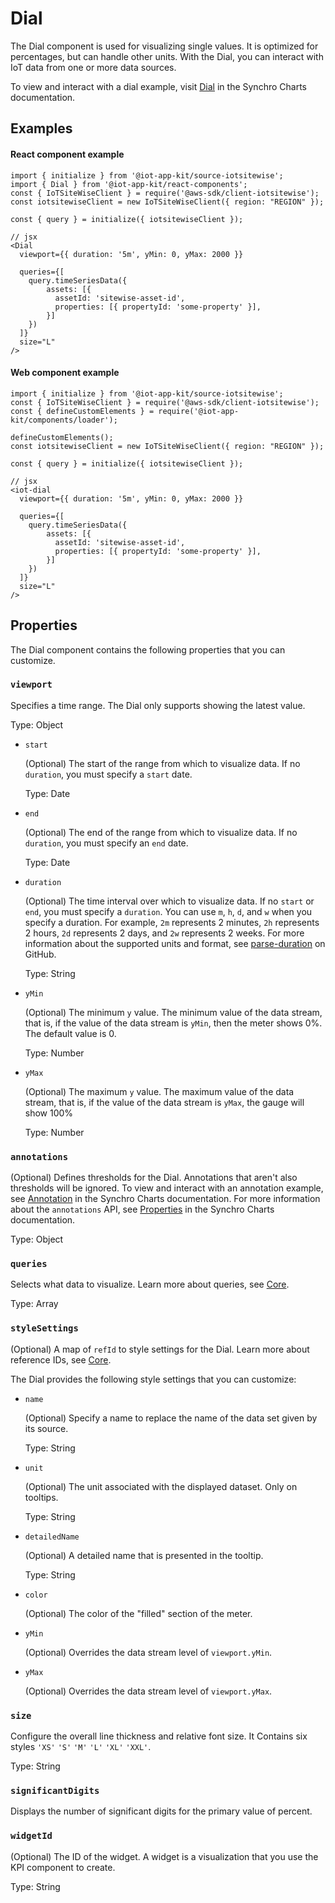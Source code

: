 # Dial

The Dial component is used for visualizing single values. It is optimized for percentages, but can handle other units. With the Dial, you can interact with IoT data from one or more data sources.

To view and interact with a dial example, visit [Dial](https://synchrocharts.com/#/Components/Dial) in the Synchro Charts documentation.

## Examples

#### React component example

```
import { initialize } from '@iot-app-kit/source-iotsitewise';
import { Dial } from '@iot-app-kit/react-components';
const { IoTSiteWiseClient } = require('@aws-sdk/client-iotsitewise');
const iotsitewiseClient = new IoTSiteWiseClient({ region: "REGION" });

const { query } = initialize({ iotsitewiseClient });

// jsx
<Dial
  viewport={{ duration: '5m', yMin: 0, yMax: 2000 }}
  
  queries={[
    query.timeSeriesData({ 
        assets: [{
          assetId: 'sitewise-asset-id', 
          properties: [{ propertyId: 'some-property' }],
        }]
    })
  ]}
  size="L"
/>
```

#### Web component example

```
import { initialize } from '@iot-app-kit/source-iotsitewise';
const { IoTSiteWiseClient } = require('@aws-sdk/client-iotsitewise');
const { defineCustomElements } = require('@iot-app-kit/components/loader');

defineCustomElements();
const iotsitewiseClient = new IoTSiteWiseClient({ region: "REGION" });

const { query } = initialize({ iotsitewiseClient });

// jsx
<iot-dial
  viewport={{ duration: '5m', yMin: 0, yMax: 2000 }}
  
  queries={[
    query.timeSeriesData({ 
        assets: [{
          assetId: 'sitewise-asset-id', 
          properties: [{ propertyId: 'some-property' }],
        }]
    })
  ]}
  size="L"
/>
```

## Properties

The Dial component contains the following properties that you can customize. 

### `viewport` 

Specifies a time range. The Dial only supports showing the latest value.

Type: Object

- `start`

  (Optional) The start of the range from which to visualize data. If no `duration`, you must specify a `start` date.

  Type: Date

- `end`

  (Optional) The end of the range from which to visualize data. If no `duration`, you must specify an `end` date.

  Type: Date

- `duration`

  (Optional) The time interval over which to visualize data. If no `start` or `end`, you must specify a `duration`. You can use `m`, `h`, `d`, and `w` when you specify a duration. For example, `2m` represents 2 minutes, `2h` represents 2 hours, `2d` represents 2 days, and `2w` represents 2 weeks. For more information about the supported units and format, see [parse-duration](https://github.com/jkroso/parse-duration) on GitHub.

  Type: String

 - `yMin`

    (Optional) The minimum `y` value. The minimum value of the data stream, that is, if the value of the data stream is `yMin`, then the meter shows 0%. The default value is 0.

    Type: Number

 - `yMax`

    (Optional) The maximum `y` value. The maximum value of the data stream, that is, if the value of the data stream is `yMax`, the gauge will show 100%

    Type: Number

### `annotations`

(Optional) Defines thresholds for the Dial. Annotations that aren't also thresholds will be ignored. To view and interact with an annotation example, see [Annotation](https://synchrocharts.com/#/Features/Annotation) in the Synchro Charts documentation. For more information about the `annotations` API, see [Properties](https://synchrocharts.com/#/API/Properties) in the Synchro Charts documentation. 

Type: Object

### `queries`

Selects what data to visualize. Learn more about queries, see [Core](https://github.com/awslabs/iot-app-kit/tree/main/docs/Core.md). 

Type: Array

### `styleSettings`

(Optional) A map of `refId` to style settings for the Dial. Learn more about reference IDs, see [Core](https://github.com/awslabs/iot-app-kit/tree/main/docs/Core.md). 

The Dial provides the following style settings that you can customize:

* `name`

    (Optional) Specify a name to replace the name of the data set given by its source.  

    Type: String

* `unit`

    (Optional) The unit associated with the displayed dataset. Only on tooltips.

    Type: String

* `detailedName`

    (Optional) A detailed name that is presented in the tooltip. 

    Type: String

* `color`
   
   (Optional) The color of the "filled" section of the meter.

* `yMin`

   (Optional) Overrides the data stream level of `viewport.yMin`.

* `yMax`

   (Optional) Overrides the data stream level of `viewport.yMax`. 

### `size`

Configure the overall line thickness and relative font size. It Contains six styles `'XS'` `'S'` `'M'` `'L'` `'XL'` `'XXL'`.

Type: String

### `significantDigits`

Displays the number of significant digits for the primary value of percent.

### `widgetId`

(Optional) The ID of the widget. A widget is a visualization that you use the KPI component to create.

Type: String

